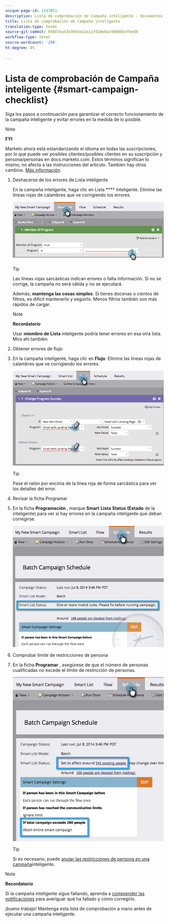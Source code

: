 ```yaml
---
unique-page-id: 1147051
description: Lista de comprobación de Campaña inteligente - Documentos de marketing - Documentación del producto
title: Lista de comprobación de Campaña inteligente
translation-type: tm+mt
source-git-commit: 00887ea53e395bea3a11fd28e0ac98b085ef6ed8
workflow-type: tm+mt
source-wordcount: '299'
ht-degree: 0%

---
```



# Lista de comprobación de Campaña inteligente {#smart-campaign-checklist}

Siga los pasos a continuación para garantizar el correcto funcionamiento de la campaña inteligente y evitar errores en la medida de lo posible.

>[!NOTE]
>
>**FYI**
>
>Marketo ahora está estandarizando el idioma en todas las suscripciones, por lo que puede ver posibles clientes/posibles clientes en su suscripción y persona/personas en docs.marketo.com. Estos términos significan lo mismo; no afecta a las instrucciones del artículo. También hay otros cambios. [Más información](http://docs.marketo.com/display/DOCS/Updates+to+Marketo+Terminology).

1. Deshacerse de los errores de Lista inteligente

   En la campaña inteligente, haga clic en Lista **** inteligente. Elimine las líneas rojas de calambres que ve corrigiendo los errores.

   ![](assets/image2014-9-22-16-3a9-3a13.png)

   >[!TIP]
   >
   >Las líneas rojas sarcásticas indican errores o falta información. Si no se corrige, la campaña no será válida y no se ejecutará.
   >
   >
   >Además, **mantenga las cosas simples**. Si tienes docenas o cientos de filtros, es difícil mantenerlo y seguirlo. Menos filtros también son más rápidos de cargar.

   >[!NOTE]
   >
   >**Recordatorio**
   >
   >
   >Usar **miembro de Lista** inteligente podría tener errores en esa otra lista. Mira ahí también.

1. Obtener errores de flujo
1. En la campaña inteligente, haga clic en **Flujo**. Elimine las líneas rojas de calambres que ve corrigiendo los errores.

   ![](assets/image2014-9-22-16-3a10-3a49.png)

   >[!TIP]
   >
   >Pase el ratón por encima de la línea roja de forma sarcástica para ver los detalles del error.

1. Revisar la ficha Programar
1. En la ficha **Programación** , marque **Smart** **Lista** **Status (Estado** de la  inteligente) para ver si hay errores en la campaña inteligente que deban corregirse.

   ![](assets/three.png)

1. Comprobar límite de restricciones de persona
1. En la ficha **Programar** , asegúrese de que el número de personas cualificadas no excede el límite de restricción de personas.

   ![](assets/four.png)

   >[!TIP]
   >
   >Si es necesario, puede [anular las restricciones de persona en una campaña](../../../../product-docs/core-marketo-concepts/smart-campaigns/using-smart-campaigns/override-person-restrictions-in-a-smart-campaign.md)inteligente.

>[!NOTE]
>
>**Recordatorio**
>
>Si la campaña inteligente sigue fallando, aprenda a [comprender las notificaciones](../../../../product-docs/core-marketo-concepts/miscellaneous/understanding-notifications.md) para averiguar qué ha fallado y cómo corregirlo.

¡bueno trabajo! Mantenga esta lista de comprobación a mano antes de ejecutar una campaña inteligente.